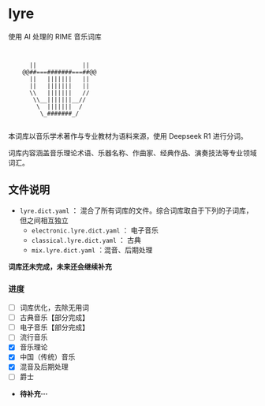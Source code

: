 # lyre

使用 AI 处理的 RIME 音乐词库

```text


      ||             ||
    @@##===#######===##@@
      ||   |||||||   ||
      ||   |||||||   ||
      \\   |||||||   //
       \\__|||||||__//
        \  |||||||  /
         \_#######_/


```

本词库以音乐学术著作与专业教材为语料来源，使用 Deepseek R1 进行分词。

词库内容涵盖音乐理论术语、乐器名称、作曲家、经典作品、演奏技法等专业领域词汇。

## 文件说明

- `lyre.dict.yaml` ： 混合了所有词库的文件。综合词库取自于下列的子词库，但之间相互独立
  - `electronic.lyre.dict.yaml` ： 电子音乐
  - `classical.lyre.dict.yaml` ： 古典
  - `mix.lyre.dict.yaml` ：混音、后期处理

**词库还未完成，未来还会继续补充**

### 进度

- [ ] 词库优化，去除无用词
- [ ] 古典音乐【部分完成】
- [ ] 电子音乐【部分完成】
- [ ] 流行音乐
- [x] 音乐理论
- [x] 中国（传统）音乐
- [x] 混音及后期处理
- [ ] 爵士
- **待补充···**
